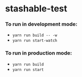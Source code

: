 # stashable-test

### To run in development mode:
* `yarn run build -- -w`
* `yarn run start-watch`

### To run in production mode:
* `yarn run build`
* `yarn run start`
